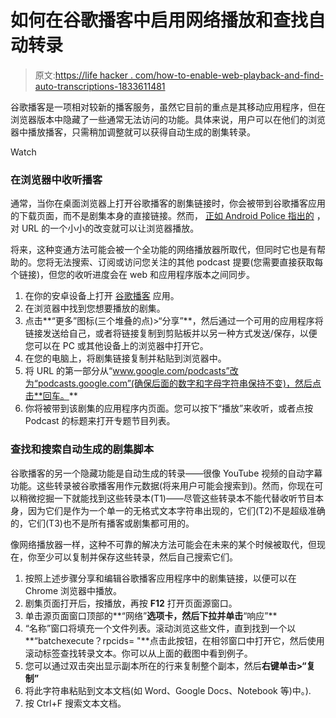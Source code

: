 # 如何在谷歌播客中启用网络播放和查找自动转录

> 原文:[https://life hacker . com/how-to-enable-web-playback-and-find-auto-transcriptions-1833611481](https://lifehacker.com/how-to-enable-web-playback-and-find-auto-transcriptions-1833611481)

谷歌播客是一项相对较新的播客服务，虽然它目前的重点是其移动应用程序，但在浏览器版本中隐藏了一些通常无法访问的功能。具体来说，用户可以在他们的浏览器中播放播客，只需稍加调整就可以获得自动生成的剧集转录。

Watch

### 在浏览器中收听播客

通常，当你在桌面浏览器上打开谷歌播客的剧集链接时，你会被带到谷歌播客应用的下载页面，而不是剧集本身的直接链接。然而， [正如 Android Police 指出的](https://www.androidpolice.com/2019/03/21/you-can-listen-to-google-podcasts-on-the-web-with-a-simple-url-edit/) ，对 URL 的一个小小的改变就可以让浏览器播放。

将来，这种变通方法可能会被一个全功能的网络播放器所取代，但同时它也是有帮助的。您将无法搜索、订阅或访问您关注的其他 podcast 提要(您需要直接获取每个链接)，但您的收听进度会在 web 和应用程序版本之间同步。

1.  在你的安卓设备上打开 [谷歌播客](https://play.google.com/store/apps/details?id=com.google.android.apps.podcasts&hl=en_US) 应用。
2.  在浏览器中找到您想要播放的剧集。
3.  点击**“更多”图标(三个堆叠的点)>“分享”**，然后通过一个可用的应用程序将链接发送给自己，或者将链接复制到剪贴板并以另一种方式发送/保存，以便您可以在 PC 或其他设备上的浏览器中打开它。
4.  在您的电脑上，将剧集链接复制并粘贴到浏览器中。
5.  将 URL 的第一部分从“www.google.com/podcasts”改为“podcasts.google.com”(确保后面的数字和字母字符串保持不变)，然后点击**回车。**
6.  你将被带到该剧集的应用程序内页面。您可以按下“播放”来收听，或者点按 Podcast 的标题来打开专题节目列表。

### 查找和搜索自动生成的剧集脚本

谷歌播客的另一个隐藏功能是自动生成的转录——很像 YouTube 视频的自动字幕功能。这些转录被谷歌播客用作元数据(将来用户可能会搜索到)。然而，你现在可以稍微挖掘一下就能找到这些转录本(T1)——尽管这些转录本不能代替收听节目本身，因为它们是作为一个单一的无格式文本字符串出现的，它们(T2)不是超级准确的，它们(T3)也不是所有播客或剧集都可用的。

像网络播放器一样，这种不可靠的解决方法可能会在未来的某个时候被取代，但现在，你至少可以复制并保存这些转录，然后自己搜索它们。

1.  按照上述步骤分享和编辑谷歌播客应用程序中的剧集链接，以便可以在 Chrome 浏览器中播放。
2.  剧集页面打开后，按播放，再按 **F12** 打开页面源窗口。
3.  单击源页面窗口顶部的**“网络”**选项卡，然后下拉并单击**“响应”**
4.  “名称”窗口将填充一个文件列表。滚动浏览这些文件，直到找到一个以**“batchexecute？rpcids= "**点击此按钮，在相邻窗口中打开它，然后使用滚动标签查找转录文本。你可以从上面的截图中看到例子。
5.  您可以通过双击突出显示副本所在的行来复制整个副本，然后**右键单击>“复制”**
6.  将此字符串粘贴到文本文档(如 Word、Google Docs、Notebook 等)中。).
7.  按 Ctrl+F 搜索文本文档。